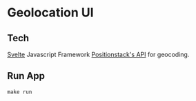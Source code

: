 # Geolocation UI

## Tech
[Svelte](https://svelte.dev) Javascript Framework
[Positionstack's API](https://positionstack.com/documentation) for geocoding.

## Run App
```
make run
```
